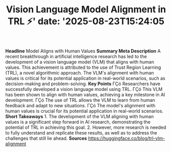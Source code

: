 ﻿---
title: "Vision Language Model Alignment in TRL ⚡️'
date: '2025-08-23T15:24:05"
category: "Markets"
summary: ""
slug: "vision language model alignment in trl "
source_urls:
  - "https://huggingface.co/blog/trl-vlm-alignment"
seo:
  title: "Vision Language Model Alignment in TRL ⚡️ | Hash n Hedge'
  description: '"
  keywords: ["news", "markets", "brief"]
---
**Headline** Model Aligns with Human Values  **Summary Meta Description** A recent breakthrough in artificial intelligence research has led to the development of a vision language model (VLM) that aligns with human values. This achievement is attributed to the use of Trust Region Learning (TRL), a novel algorithmic approach. The VLM's alignment with human values is critical for its potential application in real-world scenarios, such as decision-making and problem-solving.  **Key Points**  ΓÇó Researchers have successfully developed a vision language model using TRL. ΓÇó This VLM has been shown to align with human values, achieving a key milestone in AI development. ΓÇó The use of TRL allows the VLM to learn from human feedback and adapt to new situations. ΓÇó The model's alignment with human values is crucial for its potential application in real-world scenarios.  **Short Takeaways**  1.  The development of the VLM aligning with human values is a significant step forward in AI research, demonstrating the potential of TRL in achieving this goal. 2.  However, more research is needed to fully understand and replicate these results, as well as to address the challenges that still lie ahead.  **Sources** https://huggingface.co/blog/trl-vlm-alignment 
